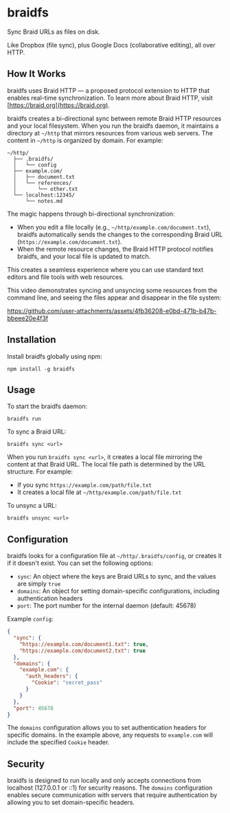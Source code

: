# braidfs

Sync Braid URLs as files on disk.

Like Dropbox (file sync), plus Google Docs (collaborative editing), all over HTTP.

## How It Works

braidfs uses Braid HTTP — a proposed protocol extension to HTTP that enables real-time synchronization. To learn more about Braid HTTP, visit [https://braid.org](https://braid.org).

braidfs creates a bi-directional sync between remote Braid HTTP resources and your local filesystem. When you run the braidfs daemon, it maintains a directory at `~/http` that mirrors resources from various web servers. The content in `~/http` is organized by domain. For example:
```
~/http/
  ├── .braidfs/
  │   └── config
  ├── example.com/
  │   ├── document.txt
  │   └── references/
  │       └── other.txt
  └── localhost:12345/
      └── notes.md
```

The magic happens through bi-directional synchronization:

- When you edit a file locally (e.g., `~/http/example.com/document.txt`), braidfs automatically sends the changes to the corresponding Braid URL (`https://example.com/document.txt`).
- When the remote resource changes, the Braid HTTP protocol notifies braidfs, and your local file is updated to match.

This creates a seamless experience where you can use standard text editors and file tools with web resources.

This video demonstrates syncing and unsyncing some resources from the command line, and seeing the files appear and disappear in the file system:


https://github.com/user-attachments/assets/4fb36208-e0bd-471b-b47b-bbeee20e4f3f



## Installation

Install braidfs globally using npm:

```
npm install -g braidfs
```

## Usage

To start the braidfs daemon:

```
braidfs run
```

To sync a Braid URL:

```
braidfs sync <url>
```

When you run `braidfs sync <url>`, it creates a local file mirroring the content at that Braid URL. The local file path is determined by the URL structure. For example:

- If you sync `https://example.com/path/file.txt`
- It creates a local file at `~/http/example.com/path/file.txt`

To unsync a URL:

```
braidfs unsync <url>
```

## Configuration

braidfs looks for a configuration file at `~/http/.braidfs/config`, or creates it if it doesn't exist. You can set the following options:

- `sync`: An object where the keys are Braid URLs to sync, and the values are simply `true`
- `domains`: An object for setting domain-specific configurations, including authentication headers
- `port`: The port number for the internal daemon (default: 45678)

Example `config`:

```json
{
  "sync": {
    "https://example.com/document1.txt": true,
    "https://example.com/document2.txt": true
  },
  "domains": {
    "example.com": {
      "auth_headers": {
        "Cookie": "secret_pass"
      }
    }
  },
  "port": 45678
}
```

The `domains` configuration allows you to set authentication headers for specific domains. In the example above, any requests to `example.com` will include the specified `Cookie` header.

## Security

braidfs is designed to run locally and only accepts connections from localhost (127.0.0.1 or ::1) for security reasons. The `domains` configuration enables secure communication with servers that require authentication by allowing you to set domain-specific headers.
